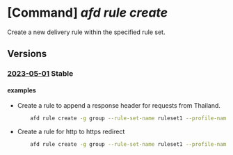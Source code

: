 # [Command] _afd rule create_

Create a new delivery rule within the specified rule set.

## Versions

### [2023-05-01](/Resources/mgmt-plane/L3N1YnNjcmlwdGlvbnMve30vcmVzb3VyY2Vncm91cHMve30vcHJvdmlkZXJzL21pY3Jvc29mdC5jZG4vcHJvZmlsZXMve30vcnVsZXNldHMve30vcnVsZXMve30=/2023-05-01.xml) **Stable**

<!-- mgmt-plane /subscriptions/{}/resourcegroups/{}/providers/microsoft.cdn/profiles/{}/rulesets/{}/rules/{} 2023-05-01 -->

#### examples

- Create a rule to append a response header for requests from Thailand.
    ```bash
        afd rule create -g group --rule-set-name ruleset1 --profile-name profile --order 2 --match-variable RemoteAddress --operator GeoMatch --match-values TH --rule-name disablecaching --action-name ModifyResponseHeader --header-action Append --header-name X-CDN --header-value AFDX
    ```

- Create a rule for http to https redirect
    ```bash
        afd rule create -g group --rule-set-name ruleset1 --profile-name profile --order 1 --rule-name "redirect" --match-variable RequestScheme --operator Equal --match-values HTTP --action-name "UrlRedirect" --redirect-protocol Https --redirect-type Moved
    ```
